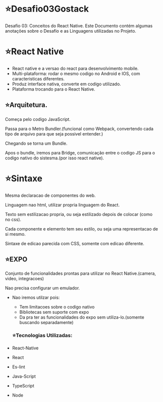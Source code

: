 # ⭐Desafio03Gostack
Desafio 03: Conceitos do React Native.
Este Documento contém algumas anotações sobre o Desafio e as Linguagens utilizadas no Projeto.

# ⭐React Native

- React native e  a versao do react para desenvolvimento mobile.
- Multi-plataforma: rodar o mesmo codigo no Android e IOS, com caracteristicas diferentes.
- Produz interface nativa, converte em codigo utilizado.
- Plataforma trocando para o React Native.

## ⭐Arquitetura.

Começa pelo codigo JavaScript.

Passa para o Metro Bundler.(funcional como Webpack, convertendo cada tipo de arquivo para que seja possivel entender.)

Chegando se torna um Bundle.

Apos o bundle, iremos para Bridge, comunicação entre o codigo JS para o codigo nativo do sistesma.(por isso react native).

# ⭐Sintaxe

Mesma declaracao de componentes do web.

Linguagem nao html, utilizar propria linguagem do React.

Texto sem estilizacao propria, ou seja estilizado depois de colocar (como no css).

Cada componente e elemento tem seu estilo,  ou seja uma representacao de si mesmo.

Sintaxe de edicao parecida com CSS, somente com edicao diferente.

## ⭐EXPO

Conjunto de funcionalidades prontas para utilizar no React Native.(camera, video, integracoes)

Nao precisa configurar um emulador.

- Nao iremos utilzar pois:
    - Tem limitacoes sobre o codigo nativo
    - Bibliotecas sem suporte com expo
    - Da pra ter as funcionalidades do expo sem utiliza-lo.(somente buscando separadamente)
    
    ### ⭐Tecnologias Utilizadas:

- React-Native
- React
- Es-lint
- Java-Script
- TypeScript
- Node
